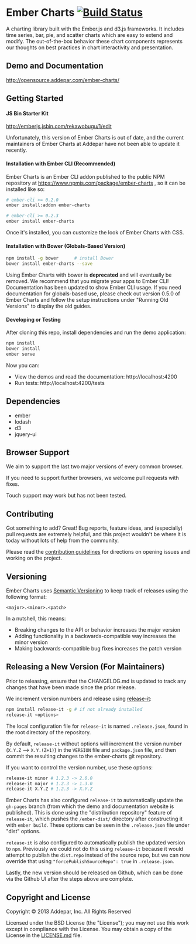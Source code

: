 # Ember Charts [![Build Status](https://secure.travis-ci.org/Addepar/ember-charts.svg?branch=master)](http://travis-ci.org/Addepar/ember-charts)

A charting library built with the Ember.js and d3.js frameworks. It includes
time series, bar, pie, and scatter charts which are easy to extend and modify.
The out-of-the-box behavior these chart components represents our thoughts on
best practices in chart interactivity and presentation.


## Demo and Documentation
http://opensource.addepar.com/ember-charts/


## Getting Started

#### JS Bin Starter Kit

http://emberjs.jsbin.com/rekawobugu/1/edit

Unfortunately, this version of Ember Charts is out of date,
and the current maintainers of Ember Charts at Addepar have not been
able to update it recently.

#### Installation with Ember CLI (Recommended)

Ember Charts is an Ember CLI addon published to the public NPM
repository at https://www.npmjs.com/package/ember-charts ,
so it can be installed like so:

```bash
# ember-cli >= 0.2.0
ember install:addon ember-charts

# ember-cli >= 0.2.3
ember install ember-charts
```

Once it's installed, you can customize the look of Ember Charts with CSS.

#### Installation with Bower (Globals-Based Version)

```bash
npm install -g bower      # install Bower
bower install ember-charts --save
```

Using Ember Charts with bower is **deprecated** and will eventually be removed.
We recommend that you migrate your apps to Ember CLI! Documentation has been
updated to show Ember CLI usage. If you need documentation for globals-based
use, please check out version 0.5.0 of Ember Charts and follow the setup
instructions under "Running Old Versions" to display the old guides.

#### Developing or Testing

After cloning this repo, install dependencies and run the demo application:

```bash
npm install
bower install
ember serve
```

Now you can:
- View the demos and read the documentation: http://localhost:4200
- Run tests: http://localhost:4200/tests


## Dependencies
* ember
* lodash
* d3
* jquery-ui


## Browser Support

We aim to support the last two major versions of every common browser.

If you need to support further browsers, we welcome pull requests with fixes.

Touch support may work but has not been tested.


## Contributing

Got something to add? Great! Bug reports, feature ideas, and (especially) pull
requests are extremely helpful, and this project wouldn't be where it is today
without lots of help from the community.

Please read the [contribution guidelines](CONTRIBUTING.md) for directions on
opening issues and working on the project.


## Versioning

Ember Charts uses [Semantic Versioning](http://semver.org) to keep track of
releases using the following format:

`<major>.<minor>.<patch>`

In a nutshell, this means:
* Breaking changes to the API or behavior increases the major version
* Adding functionality in a backwards-compatible way increases the minor version
* Making backwards-compatible bug fixes increases the patch version


## Releasing a New Version (For Maintainers)
Prior to releasing, ensure that the CHANGELOG.md is updated to track any changes
that have been made since the prior release.

We increment version numbers and release using [release-it](https://github.com/webpro/release-it):

```bash
npm install release-it -g # if not already installed
release-it <options>
```

The local configuration file for `release-it` is named `.release.json`, found in the
root directory of the repository.

By default, `release-it` without options will increment the
<patch> version number (`X.Y.Z` --> `X.Y.(Z+1)`) in the `VERSION` file and
`package.json` file, and then commit the resulting changes to the ember-charts
git repository.

If you want to control the version number, use these options:

```bash
release-it minor # 1.2.3 -> 2.0.0
release-it major # 1.2.3 -> 1.3.0
release-it X.Y.Z # 1.2.3 -> X.Y.Z
```

Ember Charts has also configured `release-it` to automatically update the `gh-pages`
branch (from which the demo and documentation website is published). This is done using
the "distribution repository" feature of `release-it`, which pushes the `/ember-dist/`
directory after constructing it with `ember build`. These options can be seen in the
`.release.json` file under "dist" options.

`release-it` is also configured to automatically publish the updated version to
`npm`. Previously we could not do this using `release-it` because it would attempt to
publish the `dist.repo` instead of the source repo, but we can now override that using
`"forcePublishSourceRepo": true` in `.release.json`.

Lastly, the new version should be released on Github, which can be done via the Github UI
after the steps above are complete.

## Copyright and License
Copyright © 2013 Addepar, Inc. All Rights Reserved

Licensed under the BSD License (the "License"); you may not use this work
except in compliance with the License. You may obtain a copy of the License in
the [LICENSE.md](LICENSE.md) file.
